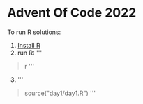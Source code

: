 # Advent Of Code 2022

To run R solutions:
1. [Install R](https://www.r-project.org/)
2. run R:
'''
> r
'''
3. '''
> source("day1/day1.R")
'''
